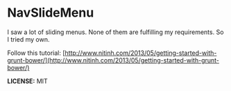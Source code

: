 # NavSlideMenu

I saw a lot of sliding menus. None of them are fulfilling my requirements. So I tried my own.

Follow this tutorial: [http://www.nitinh.com/2013/05/getting-started-with-grunt-bower/](http://www.nitinh.com/2013/05/getting-started-with-grunt-bower/)

**LICENSE:** MIT
